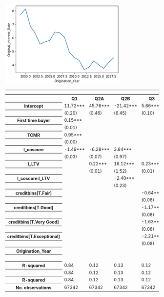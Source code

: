 

![](int_rate_by_year.png)

---

<table ><tr>                    <td></td>                      <th>Q1</th>       <th>Q2A</th>      <th>Q2B</th>       <th>Q3</th>       <th>4A</th>        <th>4B</th>  </tr><tr>  <th>Intercept</th>                            <td>11.72***</td> <td>45.76***</td> <td>-21.42***</td>  <td>5.66***</td> <td>387.92***</td>  <td>7.73***</td></tr><tr>  <th></th>                                      <td>(0.20)</td>   <td>(0.46)</td>   <td>(6.45)</td>    <td>(0.10)</td>   <td>(0.75)</td>    <td>(0.02)</td> </tr><tr>  <th>First time buyer</th>  <td>0.15***</td>     <td></td>         <td></td>          <td></td>         <td></td>          <td></td>    </tr><tr>  <th></th>                                      <td>(0.01)</td>      <td></td>         <td></td>          <td></td>         <td></td>          <td></td>    </tr><tr>  <th>TCMR</th>                                  <td>0.95***</td>     <td></td>         <td></td>          <td></td>         <td></td>          <td></td>    </tr><tr>  <th></th>                                      <td>(0.00)</td>      <td></td>         <td></td>          <td></td>         <td></td>          <td></td>    </tr><tr>  <th>l_coscore</th>                            <td>-1.49***</td> <td>-6.28***</td>  <td>3.84***</td>      <td></td>         <td></td>          <td></td>    </tr><tr>  <th></th>                                      <td>(0.03)</td>   <td>(0.07)</td>   <td>(0.97)</td>       <td></td>         <td></td>          <td></td>    </tr><tr>  <th>l_LTV</th>                                    <td></td>      <td>0.22***</td> <td>16.12***</td>   <td>0.23***</td>     <td></td>          <td></td>    </tr><tr>  <th></th>                                         <td></td>      <td>(0.01)</td>   <td>(1.52)</td>    <td>(0.01)</td>      <td></td>          <td></td>    </tr><tr>  <th>l_coscore:l_LTV</th>                          <td></td>         <td></td>     <td>-2.40***</td>      <td></td>         <td></td>          <td></td>    </tr><tr>  <th></th>                                         <td></td>         <td></td>      <td>(0.23)</td>       <td></td>         <td></td>          <td></td>    </tr><tr>  <th>creditbins[T.Fair]</th>                       <td></td>         <td></td>         <td></td>      <td>-0.64***</td>     <td></td>          <td></td>    </tr><tr>  <th></th>                                         <td></td>         <td></td>         <td></td>       <td>(0.08)</td>      <td></td>          <td></td>    </tr><tr>  <th>creditbins[T.Good]</th>                       <td></td>         <td></td>         <td></td>      <td>-1.17***</td>     <td></td>          <td></td>    </tr><tr>  <th></th>                                         <td></td>         <td></td>         <td></td>       <td>(0.08)</td>      <td></td>          <td></td>    </tr><tr>  <th>creditbins[T.Very Good]</th>                  <td></td>         <td></td>         <td></td>      <td>-1.63***</td>     <td></td>          <td></td>    </tr><tr>  <th></th>                                         <td></td>         <td></td>         <td></td>       <td>(0.08)</td>      <td></td>          <td></td>    </tr><tr>  <th>creditbins[T.Exceptional]</th>                <td></td>         <td></td>         <td></td>      <td>-2.21***</td>     <td></td>          <td></td>    </tr><tr>  <th></th>                                         <td></td>         <td></td>         <td></td>       <td>(0.08)</td>      <td></td>          <td></td>    </tr><tr>  <th>Origination_Year</th>                         <td></td>         <td></td>         <td></td>          <td></td>     <td>-0.19***</td>      <td></td>    </tr><tr>  <th></th>                                         <td></td>         <td></td>         <td></td>          <td></td>      <td>(0.00)</td>       <td></td>    </tr><tr>  <th>R-squared</th>                              <td>0.84</td>     <td>0.12</td>     <td>0.13</td>      <td>0.12</td>     <td>0.66</td>      <td>0.85</td>  </tr><tr>  <th></th>                                       <td>0.84</td>     <td>0.12</td>     <td>0.13</td>      <td>0.12</td>     <td>0.66</td>      <td>0.85</td>  </tr><tr>  <th>R-squared</th>                              <td>0.84</td>     <td>0.12</td>     <td>0.13</td>      <td>0.12</td>     <td>0.66</td>      <td>0.85</td>  </tr><tr>  <th>No. observations</th>                       <td>67342</td>    <td>67342</td>    <td>67342</td>     <td>67342</td>   <td>134970</td>    <td>134970</td> </tr></table>
